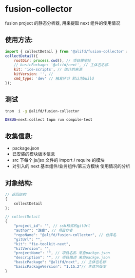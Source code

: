 # fusion-collector

fusion project 的静态分析器, 用来提取 next 组件的使用情况

## 使用方法: 

```js
import { collectDetail } from '@alifd/fusion-collector';
collectDetail({
    rootDir: process.cwd(), // 项目根地址
    // basicPackage: '@alifd/next', // 主体包名称
    kit: 'ice-scripts', // 统计的来源
    kitVersion: '', //
    cmd_type: 'dev' // 触发环节 默认为build
});

```

## 测试

```bash
tnpm  i -g @alifd/fusion-collector

DEBUG=next:collect tnpm run compile-test
```

## 收集信息:

- package.json
- 已安装的模块版本信息
- src 下每个 js/jsx 文件的 import / require 的模块
- 对引入的 next 基本组件/业务组件/第三方模块 使用情况的分析

## 对象结构: 

```js
// 返回结构
{
    collectDetail
};

// collectDetail
{
    "project_id": "", // ssh格式的gitUrl
    "author": "游鹿", // 项目作者
    "repoName": "@alifd/fusion-collector", // 仓库名
    "gitUrl": "",
    "kit": "fie-toolkit-next",
    "kitVersion": "",
    "projectName": "", // 项目名称 来自packge.json
    "description": "", // 项目描述 来自packge.json
    "basicPackage": "@alifd/next", // 主体包名称 
    "basicPackageVersion": "1.15.2"// 主体包版本
}
```


